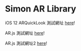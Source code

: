 # Simon AR Library
iOS 12 ARQuickLook 測試網址 [here](Website.html)!

AR.js 測試網址 [here](/AR-Examples-master/video.html)!

AR.js 測試網址2 [here](/ardemo/index.html)!

